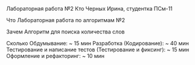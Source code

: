 Лабораторная работа №2
Кто
Черных Ирина, студентка ПСм-11

Что
Лабораторная работа по алгоритмам №2

Зачем
Алгоритм для поиска количества слов

Сколько
Обдумывание: ~ 15 мин
Разработка (Кодирование): ~ 40 мин
Тестирование и написание тестов (Тестирование и фиксинг): ~ 15 мин
Оформление и рефакторинг: ~ 10 мин